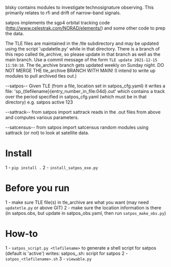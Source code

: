 blsky contains modules to investigate technosignature observing.  This primarily relates to rfi and drift of narrow-band signals.

satpos  implements the sgp4 orbital tracking code (http://www.celestrak.com/NORAD/elements/) and some other code to prep the data.

The TLE files are maintained in the /tle subdirectory and may be updated using the script 'updatetle.py' while in that directory.  There is a branch of this repo called tle_archive, so please update in that branch as well as the main branch.  Use a commit message of the form `TLE update 2021-12-15 11:50:10`.  The tle_archive branch gets updated weekly on Sunday night.  DO NOT MERGE THE tle_archive BRANCH WITH MAIN!  (I intend to write up modules to pull archived tles out.)

--satpos--
Given TLE (from a file, location set in satpos_cfg.yaml) it writes a file:
    'sp_{tlefilename}{entry_number_in_file:04d}.out' which contains a track over the period specified in satpos_cfg.yaml (which must be in that directory)
e.g. satpos active 123


--sattrack--
from satpos import sattrack
reads in the .out files from above and computes various parameters.

--satcensus--
from satpos import satcensus
random modules using sattrack (or not) to look at satellite data.

Install
=======
1 - `pip install .`
2 - `install_satpos_exe.py`

Before you run
==============
1 - make sure TLE file(s) in tle_archive are what you want (may need `updatetle.py` or above GIT)
2 - make sure the location information is there (in satpos.obs, but update in satpos_obs.yaml, then run
`satpos_make_obs.py`)

How-to
======
1 - `satpos_script.py <tlefilename>` to generate a shell script for satpos (default is 'active')
    writes:  satpos_<tlefilename>.sh:  script for satpos
2 - `satpos_<tlefilename>.sh`
3 - `viewable.py`
